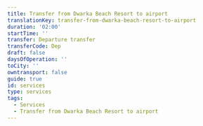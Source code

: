 ```yaml
---
title: Transfer from Dwarka Beach Resort to airport
translationKey: transfer-from-dwarka-beach-resort-to-airport
duration: '02:00'
startTime: ''
transfer: Departure transfer
transferCode: Dep
draft: false
daysOfOperation: ''
toCity: ''
owntransport: false
guide: true
id: services
type: services
tags:
  - Services
  - Transfer from Dwarka Beach Resort to airport
---
```

